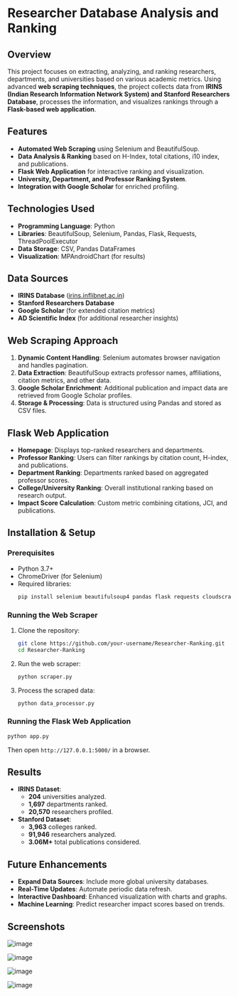 # Researcher Database Analysis and Ranking

## Overview
This project focuses on extracting, analyzing, and ranking researchers, departments, and universities based on various academic metrics. Using advanced **web scraping techniques**, the project collects data from **IRINS (Indian Research Information Network System) and Stanford Researchers Database**, processes the information, and visualizes rankings through a **Flask-based web application**.

## Features
- **Automated Web Scraping** using Selenium and BeautifulSoup.
- **Data Analysis & Ranking** based on H-Index, total citations, i10 index, and publications.
- **Flask Web Application** for interactive ranking and visualization.
- **University, Department, and Professor Ranking System**.
- **Integration with Google Scholar** for enriched profiling.

## Technologies Used
- **Programming Language**: Python
- **Libraries**: BeautifulSoup, Selenium, Pandas, Flask, Requests, ThreadPoolExecutor
- **Data Storage**: CSV, Pandas DataFrames
- **Visualization**: MPAndroidChart (for results)

## Data Sources
- **IRINS Database** ([irins.inflibnet.ac.in](https://irins.inflibnet.ac.in/))
- **Stanford Researchers Database**
- **Google Scholar** (for extended citation metrics)
- **AD Scientific Index** (for additional researcher insights)

## Web Scraping Approach
1. **Dynamic Content Handling**: Selenium automates browser navigation and handles pagination.
2. **Data Extraction**: BeautifulSoup extracts professor names, affiliations, citation metrics, and other data.
3. **Google Scholar Enrichment**: Additional publication and impact data are retrieved from Google Scholar profiles.
4. **Storage & Processing**: Data is structured using Pandas and stored as CSV files.

## Flask Web Application
- **Homepage**: Displays top-ranked researchers and departments.
- **Professor Ranking**: Users can filter rankings by citation count, H-index, and publications.
- **Department Ranking**: Departments ranked based on aggregated professor scores.
- **College/University Ranking**: Overall institutional ranking based on research output.
- **Impact Score Calculation**: Custom metric combining citations, JCI, and publications.

## Installation & Setup
### Prerequisites
- Python 3.7+
- ChromeDriver (for Selenium)
- Required libraries:
  ```sh
  pip install selenium beautifulsoup4 pandas flask requests cloudscraper
  ```

### Running the Web Scraper
1. Clone the repository:
   ```sh
   git clone https://github.com/your-username/Researcher-Ranking.git
   cd Researcher-Ranking
   ```
2. Run the web scraper:
   ```sh
   python scraper.py
   ```
3. Process the scraped data:
   ```sh
   python data_processor.py
   ```

### Running the Flask Web Application
```sh
python app.py
```
Then open `http://127.0.0.1:5000/` in a browser.

## Results
- **IRINS Dataset**:
  - **204** universities analyzed.
  - **1,697** departments ranked.
  - **20,570** researchers profiled.
- **Stanford Dataset**:
  - **3,963** colleges ranked.
  - **91,946** researchers analyzed.
  - **3.06M+** total publications considered.

## Future Enhancements
- **Expand Data Sources**: Include more global university databases.
- **Real-Time Updates**: Automate periodic data refresh.
- **Interactive Dashboard**: Enhanced visualization with charts and graphs.
- **Machine Learning**: Predict researcher impact scores based on trends.

## Screenshots
![image](https://github.com/user-attachments/assets/622d4f18-9a95-42e5-8f52-01eb74c98e54)

![image](https://github.com/user-attachments/assets/484cdc2e-9a2c-4459-b529-dc1cd9af68b1)

![image](https://github.com/user-attachments/assets/d14cbd21-9662-40fb-98d9-a61db6ab16c2)

![image](https://github.com/user-attachments/assets/a42aaa45-01a2-4dc4-96be-70b2541abb24)






